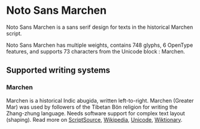 
# Noto Sans Marchen

Noto Sans Marchen is a sans serif design for texts in the historical Marchen script. 

Noto Sans Marchen has multiple weights, contains 748 glyphs, 6 OpenType features, and supports 73 characters from the Unicode block : Marchen.


## Supported writing systems


### Marchen

Marchen is a historical Indic abugida, written left-to-right. Marchen (Greater Mar) was used by followers of the Tibetan Bön religion for writing the Zhang-zhung language. Needs software support for complex text layout (shaping). Read more on [ScriptSource](https://scriptsource.org/scr/Marc), [Wikipedia](https://en.wikipedia.org/wiki/ISO_15924:Marc), [Unicode](https://www.unicode.org/versions/Unicode13.0.0/ch14.pdf#G38187), [Wiktionary](https://en.wiktionary.org/wiki/Category:Marchen_script).

